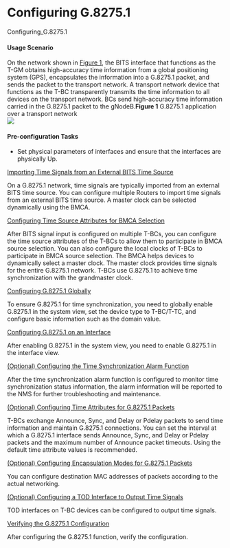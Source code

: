 Configuring G.8275.1
====================

Configuring_G.8275.1

#### Usage Scenario

On the network shown in [Figure 1](#EN-US_TASK_0000001825840849__fig_dc_ne_g82751_cfg_800501), the BITS interface that functions as the T-GM obtains high-accuracy time information from a global positioning system (GPS), encapsulates the information into a G.8275.1 packet, and sends the packet to the transport network. A transport network device that functions as the T-BC transparently transmits the time information to all devices on the transport network. BCs send high-accuracy time information carried in the G.8275.1 packet to the gNodeB.**Figure 1** G.8275.1 application over a transport network  
![](figure/en-us_image_0000001825721081.png)


#### Pre-configuration Tasks

* Set physical parameters of interfaces and ensure that the interfaces are physically Up.


[Importing Time Signals from an External BITS Time Source](../../../../software/nev8r10_vrpv8r16/user/ne/dc_ne_g82751_cfg_8006.html)

On a G.8275.1 network, time signals are typically imported from an external BITS time source. You can configure multiple Routers to import time signals from an external BITS time source. A master clock can be selected dynamically using the BMCA.

[Configuring Time Source Attributes for BMCA Selection](../../../../software/nev8r10_vrpv8r16/user/ne/dc_ne_g82751_cfg_9002.html)

After BITS signal input is configured on multiple T-BCs, you can configure the time source attributes of the T-BCs to allow them to participate in BMCA source selection. You can also configure the local clocks of T-BCs to participate in BMCA source selection. The BMCA helps devices to dynamically select a master clock. The master clock provides time signals for the entire G.8275.1 network. T-BCs use G.8275.1 to achieve time synchronization with the grandmaster clock.

[Configuring G.8275.1 Globally](../../../../software/nev8r10_vrpv8r16/user/ne/dc_ne_g82751_cfg_9003.html)

To ensure G.8275.1 for time synchronization, you need to globally enable G.8275.1 in the system view, set the device type to T-BC/T-TC, and configure basic information such as the domain value.

[Configuring G.8275.1 on an Interface](../../../../software/nev8r10_vrpv8r16/user/ne/dc_ne_g82751_cfg_9004.html)

After enabling G.8275.1 in the system view, you need to enable G.8275.1 in the interface view.

[(Optional) Configuring the Time Synchronization Alarm Function](../../../../software/nev8r10_vrpv8r16/user/ne/dc_ne_g82751_cfg_8012.html)

After the time synchronization alarm function is configured to monitor time synchronization status information, the alarm information will be reported to the NMS for further troubleshooting and maintenance.

[(Optional) Configuring Time Attributes for G.8275.1 Packets](../../../../software/nev8r10_vrpv8r16/user/ne/dc_ne_g82751_cfg_9005.html)

T-BCs exchange Announce, Sync, and Delay or Pdelay packets to send time information and maintain G.8275.1 connections. You can set the interval at which a G.8275.1 interface sends Announce, Sync, and Delay or Pdelay packets and the maximum number of Announce packet timeouts. Using the default time attribute values is recommended.

[(Optional) Configuring Encapsulation Modes for G.8275.1 Packets](../../../../software/nev8r10_vrpv8r16/user/ne/dc_ne_g82751_cfg_9006.html)

You can configure destination MAC addresses of packets according to the actual networking.

[(Optional) Configuring a TOD Interface to Output Time Signals](../../../../software/nev8r10_vrpv8r16/user/ne/dc_ne_g82751_cfg_9010.html)

TOD interfaces on T-BC devices can be configured to output time signals.

[Verifying the G.8275.1 Configuration](../../../../software/nev8r10_vrpv8r16/user/ne/dc_ne_g82751_cfg_8009.html)

After configuring the G.8275.1 function, verify the configuration.